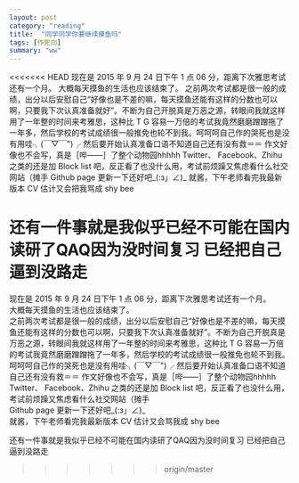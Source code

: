 ```yaml
---
layout: post
category: "reading"
title:  "同学同学你要继续摸鱼吗"
tags: [作死向]
summary: "ww"
---
```

<<<<<<< HEAD
现在是 2015 年 9 月 24 日下午 1 点 06 分，距离下次雅思考试还有一个月。 
大概每天摸鱼的生活也应该结束了。 
之前两次考试都是很一般的成绩，出分以后安慰自己“好像也是不差的嘛，每天摸鱼还能有这样的分数也可以啊，只要我下次认真准备就好”。不断为自己开脱真是万恶之源，转眼间我就这样用了一年整的时间来考雅思，这种比 T G 容易一万倍的考试我竟然磨磨蹭蹭拖了一年多，然后学校的考试成绩很一般推免也轮不到我。呵呵呵自己作的哭死也是没有用哇╮(￣▽￣")╭ 
然后要开始认真准备口语不知道自己还有没有救＝＝ 作文好像也不会写，真是［哔——］了整个动物园hhhhh
Twitter、 Facebook、Zhihu 之类的还是加 Block list 吧，反正看了也没什么用，考试前烦躁又焦虑看什么社交网站（摊手
Github page 更新一下还好吧_(:з」∠)_
就酱，下午老师看完我最新版本 CV 估计又会把我骂成 shy bee 

还有一件事就是我似乎已经不可能在国内读研了QAQ因为没时间复习 已经把自己逼到没路走
=======
现在是 2015 年 9 月 24 日下午 1 点 06 分，距离下次雅思考试还有一个月。  
大概每天摸鱼的生活也应该结束了。   
之前两次考试都是很一般的成绩，出分以后安慰自己“好像也是不差的嘛，每天摸鱼还能有这样的分数也可以啊，只要我下次认真准备就好”。不断为自己开脱真是万恶之源，转眼间我就这样用了一年整的时间来考雅思，这种比 T G 容易一万倍的考试我竟然磨磨蹭蹭拖了一年多，然后学校的考试成绩很一般推免也轮不到我。呵呵呵自己作的哭死也是没有用哇╮(￣▽￣")╭ 
然后要开始认真准备口语不知道自己还有没有救＝＝ 作文好像也不会写，真是［哔——］了整个动物园hhhhh  
Twitter、 Facebook、Zhihu 之类的还是加 Block list 吧，反正看了也没什么用，考试前烦躁又焦虑看什么社交网站（摊手  
Github page 更新一下还好吧_(:з」∠)_  
就酱，下午老师看完我最新版本 CV 估计又会骂我成 shy bee   

还有一件事就是我似乎已经不可能在国内读研了QAQ因为没时间复习 已经把自己逼到没路走
>>>>>>> origin/master
